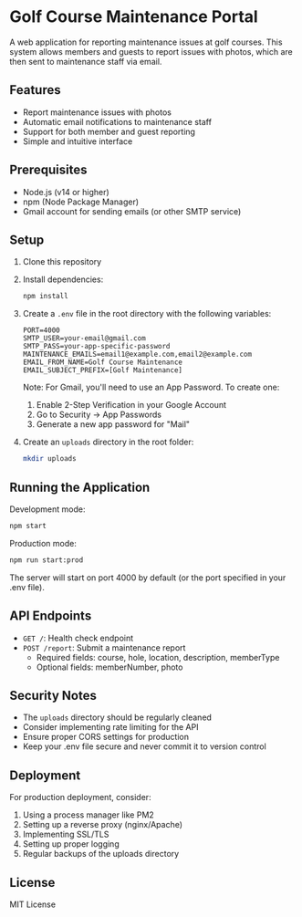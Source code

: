 # Golf Course Maintenance Portal

A web application for reporting maintenance issues at golf courses. This system allows members and guests to report issues with photos, which are then sent to maintenance staff via email.

## Features

- Report maintenance issues with photos
- Automatic email notifications to maintenance staff
- Support for both member and guest reporting
- Simple and intuitive interface

## Prerequisites

- Node.js (v14 or higher)
- npm (Node Package Manager)
- Gmail account for sending emails (or other SMTP service)

## Setup

1. Clone this repository
2. Install dependencies:
   ```bash
   npm install
   ```
3. Create a `.env` file in the root directory with the following variables:
   ```
   PORT=4000
   SMTP_USER=your-email@gmail.com
   SMTP_PASS=your-app-specific-password
   MAINTENANCE_EMAILS=email1@example.com,email2@example.com
   EMAIL_FROM_NAME=Golf Course Maintenance
   EMAIL_SUBJECT_PREFIX=[Golf Maintenance]
   ```

   Note: For Gmail, you'll need to use an App Password. To create one:
   1. Enable 2-Step Verification in your Google Account
   2. Go to Security → App Passwords
   3. Generate a new app password for "Mail"

4. Create an `uploads` directory in the root folder:
   ```bash
   mkdir uploads
   ```

## Running the Application

Development mode:
```bash
npm start
```

Production mode:
```bash
npm run start:prod
```

The server will start on port 4000 by default (or the port specified in your .env file).

## API Endpoints

- `GET /`: Health check endpoint
- `POST /report`: Submit a maintenance report
  - Required fields: course, hole, location, description, memberType
  - Optional fields: memberNumber, photo

## Security Notes

- The `uploads` directory should be regularly cleaned
- Consider implementing rate limiting for the API
- Ensure proper CORS settings for production
- Keep your .env file secure and never commit it to version control

## Deployment

For production deployment, consider:
1. Using a process manager like PM2
2. Setting up a reverse proxy (nginx/Apache)
3. Implementing SSL/TLS
4. Setting up proper logging
5. Regular backups of the uploads directory

## License

MIT License 